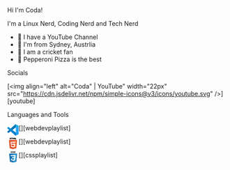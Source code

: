Hi I'm Coda! 

I'm a Linux Nerd, Coding Nerd and Tech Nerd

 - 🎥 I have a YouTube Channel
 - 🦘 I'm from Sydney, Austrlia
 - 🏏 I am a cricket fan
 - 🍕 Pepperoni Pizza is the best

Socials

[<img align="left" alt="Coda" | YouTube" width="22px" src="https://cdn.jsdelivr.net/npm/simple-icons@v3/icons/youtube.svg" />][youtube]
  
Languages and Tools
  
  [<img align="left" alt="Visual Studio Code" width="26px" src="https://raw.githubusercontent.com/github/explore/80688e429a7d4ef2fca1e82350fe8e3517d3494d/topics/visual-studio-code/visual-studio-code.png" />][webdevplaylist]
  
  [<img align="left" alt="HTML5" width="26px" src="https://raw.githubusercontent.com/github/explore/80688e429a7d4ef2fca1e82350fe8e3517d3494d/topics/html/html.png" />][webdevplaylist]
  
  [<img align="left" alt="CSS3" width="26px" src="https://raw.githubusercontent.com/github/explore/80688e429a7d4ef2fca1e82350fe8e3517d3494d/topics/css/css.png" />][cssplaylist]
  
 
